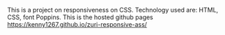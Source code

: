 This is a project on responsiveness on CSS.
Technology used are: HTML, CSS, font Poppins.
This is the hosted github pages  https://kenny1267.github.io/zuri-responsive-ass/
